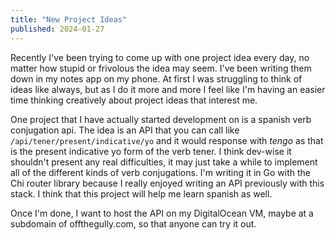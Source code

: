```yaml
---
title: "New Project Ideas"
published: 2024-01-27
---
```

Recently I've been trying to come up with one project idea every day, no matter how stupid or frivolous the idea may seem. I've been writing them down in my notes app on my phone. At first I was struggling to think of ideas like always, but as I do it more and more I feel like I'm having an easier time thinking creatively about project ideas that interest me.

One project that I have actually started development on is a spanish verb conjugation api. The idea is an API that you can call like ```/api/tener/present/indicative/yo``` and it would response with *tengo* as that is the present indicative yo form of the verb tener. I think dev-wise it shouldn't present any real difficulties, it may just take a while to implement all of the different kinds of verb conjugations. I'm writing it in Go with the Chi router library because I really enjoyed writing an API previously with this stack. I think that this project will help me learn spanish as well.

Once I'm done, I want to host the API on my DigitalOcean VM, maybe at a subdomain of offthegully.com, so that anyone can try it out.